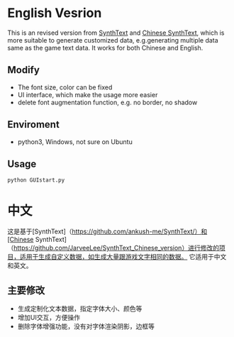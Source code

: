 # English Vesrion

This is an revised version from [SynthText](https://github.com/ankush-me/SynthText/) and [Chinese SynthText](https://github.com/JarveeLee/SynthText_Chinese_version), which is more suitable to generate customized data, e.g.generating multiple data same as the game text data. It works for both Chinese and English.

## Modify 
* The font size, color can be fixed 
* UI interface, which make the usage more easier
* delete font augmentation function, e.g. no border, no shadow 


## Enviroment
* python3, Windows, not sure on Ubuntu

## Usage
`python GUIstart.py`


# 中文
这是基于[SynthText]（https://github.com/ankush-me/SynthText/）和[Chinese SynthText]（https://github.com/JarveeLee/SynthText_Chinese_version）进行修改的项目，适用于生成自定义数据，如生成大量跟游戏文字相同的数据。 它适用于中文和英文。

## 主要修改
* 生成定制化文本数据，指定字体大小、颜色等
* 增加UI交互，方便操作
* 删除字体增强功能，没有对字体渲染阴影，边框等






